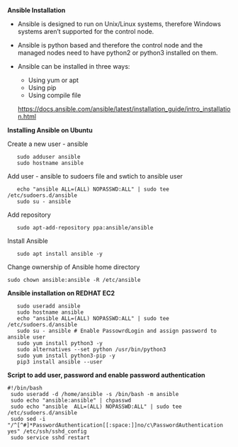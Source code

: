 **Ansible Installation**

- Ansible is designed to run on Unix/Linux systems, therefore Windows systems aren’t
supported for the control node.
- Ansible is python based and therefore the control node and the managed nodes need to
have python2 or python3 installed on them.

- Ansible can be installed in three ways:
    - Using yum or apt
    - Using pip
    - Using compile file
  
    https://docs.ansible.com/ansible/latest/installation_guide/intro_installation.html

**Installing Ansible on Ubuntu**

Create a new user - ansible 
```
   sudo adduser ansible 
   sudo hostname ansible 
```
Add user - ansible to sudoers file and swtich to ansible user 
```
   echo "ansible ALL=(ALL) NOPASSWD:ALL" | sudo tee /etc/sudoers.d/ansible 
   sudo su - ansible 
```
Add repository
```
   sudo apt-add-repository ppa:ansible/ansible 
```
Install Ansible 
```
   sudo apt install ansible -y
```
Change ownership of Ansible home directory 
```
sudo chown ansible:ansible -R /etc/ansible 
```
**Ansible installation on REDHAT EC2**

```
   sudo useradd ansible 
   sudo hostname ansible 
   echo "ansible ALL=(ALL) NOPASSWD:ALL" | sudo tee /etc/sudoers.d/ansible 
   sudo su - ansible # Enable PassowrdLogin and assign password to ansible user 
   sudo yum install python3 -y 
   sudo alternatives --set python /usr/bin/python3 
   sudo yum install python3-pip -y 
   pip3 install ansible --user
```

**Script to add user, password and enable password authentication**
```
#!/bin/bash
 sudo useradd -d /home/ansible -s /bin/bash -m ansible
 sudo echo "ansible:ansible" | chpasswd
 sudo echo "ansible  ALL=(ALL) NOPASSWD:ALL" | sudo tee /etc/sudoers.d/ansible
 sudo sed -i "/^[^#]*PasswordAuthentication[[:space:]]no/c\PasswordAuthentication yes" /etc/ssh/sshd_config
 sudo service sshd restart
```


